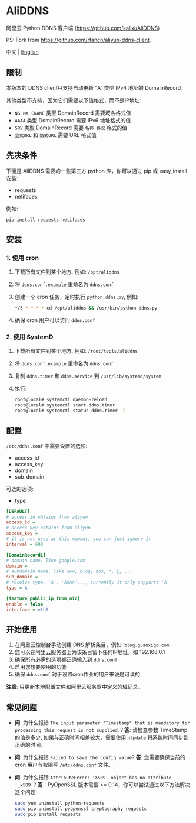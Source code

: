 # AliDDNS

阿里云 Python DDNS 客户端 (<https://github.com/kalixi/AliDDNS>)

PS: Fork from <https://github.com/rfancn/aliyun-ddns-client>.

中文 | [English](README.md)

## 限制

本版本的 DDNS client只支持自动更新 “A” 类型 IPv4 地址的 DomainRecord。

其他类型不支持，因为它们需要以下值格式，而不是IP地址:

- `NS`, `MX`, `CNAME` 类型 DomainRecord 需要域名格式值
- `AAAA` 类型 DomainRecord 需要 IPv6 地址格式的值
- `SRV` 类型 DomainRecord 需要 `名称.协议` 格式的值
- `显式URL` 和 `隐式URL` 需要 URL 格式值

## 先决条件

下面是 AliDDNS 需要的一些第三方 python 库，你可以通过 pip 或 easy_install 安装:

- requests
- netifaces

例如:

```sh
pip install requests netifaces
```

## 安装

### 1. 使用 cron

1. 下载所有文件到某个地方, 例如: `/opt/aliddns`
2. 将 `ddns.conf.example` 重命名为 `ddns.conf`
3. 创建一个 cron 任务，定时执行 `python ddns.py`, 例如:

    ```sh
    */5 * * * * cd /opt/aliddns && /usr/bin/python ddns.py
    ```

4. 确保 cron 用户可以访问 `ddns.conf`

### 2. 使用 SystemD

1. 下载所有文件到某个地方, 例如: `/root/tools/aliddns`
2. 将 `ddns.conf.example` 重命名为 `ddns.conf`
3. 复制 `ddns.timer` 和 `ddns.service` 到 `/usr/lib/systemd/system`
4. 执行:

    ```sh
    root@local# systemctl daemon-reload
    root@local# systemctl start ddns.timer
    root@local# systemctl status ddns.timer -l
    ```

## 配置

`/etc/ddns.conf` 中需要设置的选项:

- access_id
- access_key
- domain
- sub_domain

可选的选项:

- type

```ini
[DEFAULT]
# access id obtains from aliyun
access_id =
# access key obtains from aliyun
access_key =
# it is not used at this moment, you can just ignore it
interval = 600

[DomainRecord1]
# domain name, like google.com
domain =
# subdomain name, like www, blog, bbs, *, @, ...
sub_domain =
# resolve type, 'A', 'AAAA'..., currently it only supports 'A'
type = A

[feature_public_ip_from_nic]
enable = false
interface = eth0
```

## 开始使用

1. 在阿里云控制台手动创建 DNS 解析条目，例如: `blog.guanxigo.com`
2. 您可以在阿里云服务器上为该条目留下任何IP地址，如 192.168.0.1
3. 确保所有必需的选项都正确输入到 `ddns.conf`
4. 启用您想要使用的功能
5. 确保 `ddns.conf` 对于设置cron作业的用户来说是可读的

**注意**: 只更新本地配置文件和阿里云服务器中定义的域记录。

## 常见问题

- **问**: 为什么报错 `The input parameter "Timestamp" that is mandatory for processing this request is not supplied.`?
    **答**: 请检查参数 TimeStamp 的值是多少, 如果与正确时间相差较大，需要使用 `ntpdate` 将系统时间同步到正确的时间。
- **问**: 为什么报错 `Failed to save the config value`?
    **答**: 您需要确保当前的 cron 用户有权限写 `/etc/ddns.conf` 文件。
- **问**: 为什么报错 `AttributeError: 'X509' object has no attribute '_x509'`?
    **答**：PyOpenSSL 版本需要 >= 0.14，你可以尝试通过以下方法解决这个问题:

    ```sh
    sudo yum uninstall python-requests
    sudo pip uninstall pyopenssl cryptography requests
    sudo pip install requests
    ```
